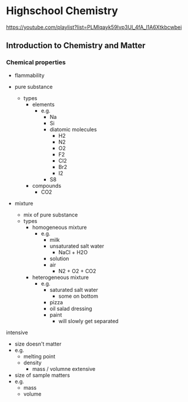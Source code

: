 # Highschool Chemistry

https://youtube.com/playlist?list=PLMlqayk59Ivp3Ul_4fA_l1A6Xtkbcwbei

## Introduction to Chemistry and Matter


### Chemical properties

- flammability

- pure substance
  - types
    - elements
      - e.g.
        - Na
        - Si
        - diatomic molecules
          - H2
          - N2
          - O2
          - F2
          - Cl2
          - Br2
          - I2
        - S8
    - compounds
      - CO2
- mixture
  - mix of pure substance
  - types
    - homogeneous mixture
      - e.g.
        - milk
        - unsaturated salt water
          - NaCl + H2O
        - solution
        - air
          - N2 + O2 + CO2
    - heterogeneous mixture
      - e.g.
        - saturated salt water
          - some on bottom
        - pizza
        - oil salad dressing
        - paint
          - will slowly get separated

intensive
- size doesn't matter
- e.g.
  - melting point
  - density
    - mass / volumne
extensive
- size of sample matters
- e.g.
  - mass
  - volume



